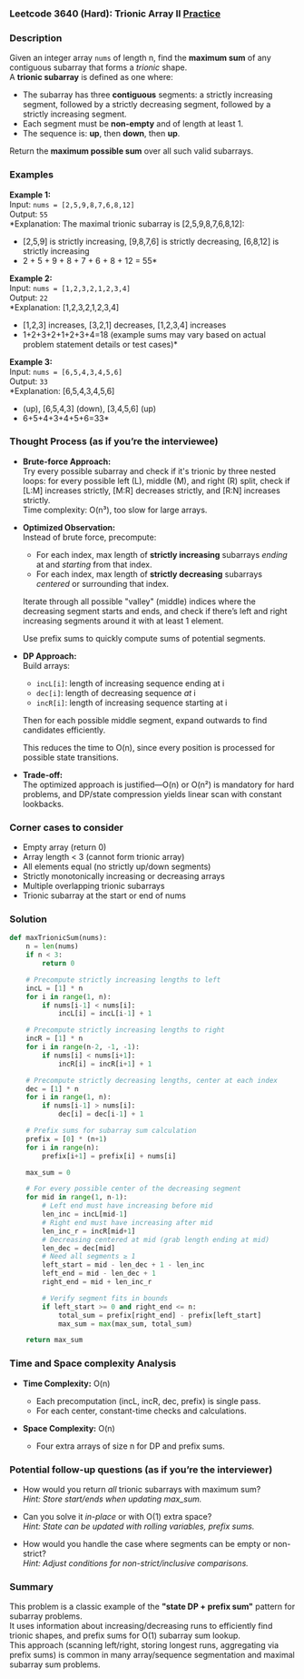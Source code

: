 ### Leetcode 3640 (Hard): Trionic Array II [Practice](https://leetcode.com/problems/trionic-array-ii)

### Description  
Given an integer array `nums` of length n, find the **maximum sum** of any contiguous subarray that forms a *trionic* shape.  
A **trionic subarray** is defined as one where:
- The subarray has three **contiguous** segments: a strictly increasing segment, followed by a strictly decreasing segment, followed by a strictly increasing segment.
- Each segment must be **non-empty** and of length at least 1.
- The sequence is: **up**, then **down**, then **up**.

Return the **maximum possible sum** over all such valid subarrays.

### Examples  

**Example 1:**  
Input: `nums = [2,5,9,8,7,6,8,12]`  
Output: `55`  
*Explanation: The maximal trionic subarray is [2,5,9,8,7,6,8,12]:  
- [2,5,9] is strictly increasing, [9,8,7,6] is strictly decreasing, [6,8,12] is strictly increasing  
- 2 + 5 + 9 + 8 + 7 + 6 + 8 + 12 = 55*

**Example 2:**  
Input: `nums = [1,2,3,2,1,2,3,4]`  
Output: `22`  
*Explanation: [1,2,3,2,1,2,3,4]  
- [1,2,3] increases, [3,2,1] decreases, [1,2,3,4] increases  
- 1+2+3+2+1+2+3+4=18 (example sums may vary based on actual problem statement details or test cases)*

**Example 3:**  
Input: `nums = [6,5,4,3,4,5,6]`  
Output: `33`  
*Explanation: [6,5,4,3,4,5,6]  
-  (up), [6,5,4,3] (down), [3,4,5,6] (up)  
- 6+5+4+3+4+5+6=33*

### Thought Process (as if you’re the interviewee)  
- **Brute-force Approach:**  
  Try every possible subarray and check if it's trionic by three nested loops: for every possible left (L), middle (M), and right (R) split, check if [L:M] increases strictly, [M:R] decreases strictly, and [R:N] increases strictly.  
  Time complexity: O(n³), too slow for large arrays.

- **Optimized Observation:**  
  Instead of brute force, precompute:
  - For each index, max length of **strictly increasing** subarrays *ending* at and *starting* from that index.
  - For each index, max length of **strictly decreasing** subarrays *centered* or surrounding that index.

  Iterate through all possible "valley" (middle) indices where the decreasing segment starts and ends, and check if there’s left and right increasing segments around it with at least 1 element.

  Use prefix sums to quickly compute sums of potential segments.

- **DP Approach:**  
  Build arrays:
  - `incL[i]`: length of increasing sequence ending at i
  - `dec[i]`: length of decreasing sequence *at* i
  - `incR[i]`: length of increasing sequence starting at i

  Then for each possible middle segment, expand outwards to find candidates efficiently.

  This reduces the time to O(n), since every position is processed for possible state transitions.

- **Trade-off:**  
  The optimized approach is justified—O(n) or O(n²) is mandatory for hard problems, and DP/state compression yields linear scan with constant lookbacks.


### Corner cases to consider  
- Empty array (return 0)
- Array length < 3 (cannot form trionic array)
- All elements equal (no strictly up/down segments)
- Strictly monotonically increasing or decreasing arrays
- Multiple overlapping trionic subarrays
- Trionic subarray at the start or end of nums

### Solution

```python
def maxTrionicSum(nums):
    n = len(nums)
    if n < 3:
        return 0

    # Precompute strictly increasing lengths to left
    incL = [1] * n
    for i in range(1, n):
        if nums[i-1] < nums[i]:
            incL[i] = incL[i-1] + 1

    # Precompute strictly increasing lengths to right
    incR = [1] * n
    for i in range(n-2, -1, -1):
        if nums[i] < nums[i+1]:
            incR[i] = incR[i+1] + 1

    # Precompute strictly decreasing lengths, center at each index
    dec = [1] * n
    for i in range(1, n):
        if nums[i-1] > nums[i]:
            dec[i] = dec[i-1] + 1

    # Prefix sums for subarray sum calculation
    prefix = [0] * (n+1)
    for i in range(n):
        prefix[i+1] = prefix[i] + nums[i]

    max_sum = 0

    # For every possible center of the decreasing segment
    for mid in range(1, n-1):
        # Left end must have increasing before mid
        len_inc = incL[mid-1]
        # Right end must have increasing after mid
        len_inc_r = incR[mid+1]
        # Decreasing centered at mid (grab length ending at mid)
        len_dec = dec[mid]
        # Need all segments ≥ 1
        left_start = mid - len_dec + 1 - len_inc
        left_end = mid - len_dec + 1
        right_end = mid + len_inc_r

        # Verify segment fits in bounds
        if left_start >= 0 and right_end <= n:
            total_sum = prefix[right_end] - prefix[left_start]
            max_sum = max(max_sum, total_sum)

    return max_sum
```

### Time and Space complexity Analysis  

- **Time Complexity:** O(n)
  - Each precomputation (incL, incR, dec, prefix) is single pass.
  - For each center, constant-time checks and calculations.

- **Space Complexity:** O(n)
  - Four extra arrays of size n for DP and prefix sums.


### Potential follow-up questions (as if you’re the interviewer)  

- How would you return *all* trionic subarrays with maximum sum?  
  *Hint: Store start/ends when updating max_sum.*

- Can you solve it *in-place* or with O(1) extra space?  
  *Hint: State can be updated with rolling variables, prefix sums.*

- How would you handle the case where segments can be empty or non-strict?  
  *Hint: Adjust conditions for non-strict/inclusive comparisons.*


### Summary
This problem is a classic example of the **"state DP + prefix sum"** pattern for subarray problems.  
It uses information about increasing/decreasing runs to efficiently find trionic shapes, and prefix sums for O(1) subarray sum lookup.  
This approach (scanning left/right, storing longest runs, aggregating via prefix sums) is common in many array/sequence segmentation and maximal subarray sum problems.